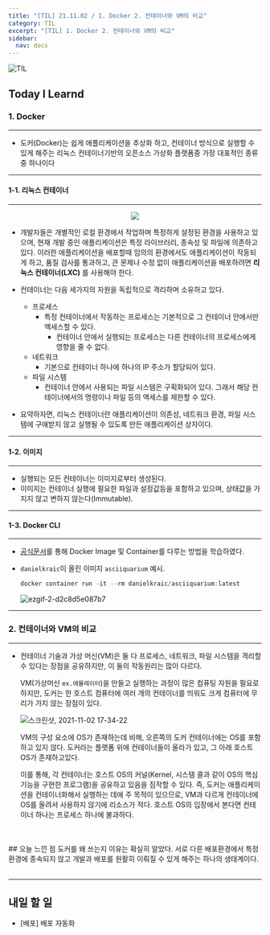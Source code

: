 ```yaml
---
title: "[TIL] 21.11.02 / 1. Docker 2. 컨테이너와 VM의 비교"
category: TIL
excerpt: "[TIL] 1. Docker 2. 컨테이너와 VM의 비교"
sidebar:
  nav: docs
---
```


![TIL](https://user-images.githubusercontent.com/83164003/127775612-7464075f-89e7-478e-82ee-dc1c2710a125.jpeg)
## Today I Learnd
### 1. Docker
---
- 도커(Docker)는 쉽게 애플리케이션을 추상화 하고, 컨테이너 방식으로 실행할 수 있게 해주는 리눅스 컨테이너기반의 오픈소스 가상화 플랫폼중 가장 대표적인 종류 중 하나이다

---

#### 1-1. 리눅스 컨테이너
---
<center><img src="https://user-images.githubusercontent.com/83164003/139808345-7b0f1906-f1f1-4b49-a936-ab22be21dc37.png"></center>

- 개발자들은 개별적인 로컬 환경에서 작업하며 특정하게 설정된 환경을 사용하고 있으며, 현재 개발 중인 애플리케이션은 특정 라이브러리, 종속성 및 파일에 의존하고 있다. 이러한 애플리케이션을 배포할때 임의의 환경에서도 애플리케이션이 작동되게 하고, 품질 검사를 통과하고, 큰 문제나 수정 없이 애플리케이션을 배포하려면 **리눅스 컨테이너(LXC)** 를 사용해야 한다.
- 컨테이너는 다음 세가지의 자원을 독립적으로 격리하며 소유하고 있다.
  - 프로세스
    - 특정 컨테이너에서 작동하는 프로세스는 기본적으로 그 컨테이너 안에서만 액세스할 수 있다.
		- 컨테이너 안에서 실행되는 프로세스는 다른 컨테이너의 프로세스에게 영향을 줄 수 없다.
  - 네트워크
    - 기본으로 컨테이너 하나에 하나의 IP 주소가 할당되어 있다.
  - 파일 시스템
    - 컨테이너 안에서 사용되는 파일 시스템은 구획화되어 있다. 그래서 해당 컨테이너에서의 명령이나 파일 등의 액세스를 제한할 수 있다.

- 요약하자면, 리눅스 컨테이너란 애플리케이션이 의존성, 네트워크 환경, 파일 시스템에 구애받지 않고 실행될 수 있도록 만든 애플리케이션 상자이다. 

---
#### 1-2. 이미지
----
- 실행되는 모든 컨테이너는 이미지로부터 생성된다.
- 이미지는 컨테이너 실행에 필요한 파일과 설정값등을 포함하고 있으며, 상태값을 가지지 않고 변하지 않는다(Immutable).

---

#### 1-3. Docker CLI
---
- <a href="https://docs.docker.com/engine/reference/commandline/container_run/" target="_blank">공식문서</a>를 통해 Docker Image 및 Container를 다루는 방법을 학습하였다.

- `danielkraic`이 올린 이미지 `asciiquarium` 예시.

  ```javascript
  docker container run -it --rm danielkraic/asciiquarium:latest
	```

  ![ezgif-2-d2c8d5e087b7](https://user-images.githubusercontent.com/83164003/139811648-6f3d6411-5c3a-4a28-96a5-608917578ec4.gif)

---

### 2. 컨테이너와 VM의 비교
---

- 컨테이너 기술과 가상 머신(VM)은 둘 다 프로세스, 네트워크, 파일 시스템을 격리할 수 있다는 장점을 공유하지만, 이 둘의 작동원리는 많이 다르다.

  VM(가상머신 `ex.에뮬레이터`)을 만들고 실행하는 과정이 많은 컴퓨팅 자원을 필요로 하지만, 도커는 한 호스트 컴퓨터에 여러 개의 컨테이너를 띄워도 크게 컴퓨터에 무리가 가지 않는 장점이 있다.

  ![스크린샷, 2021-11-02 17-34-22](https://user-images.githubusercontent.com/83164003/139812480-0a9ca1b1-8071-4816-8a0b-d252a12d7eb1.png)

  VM의 구성 요소에 OS가 존재하는데 비해, 오른쪽의 도커 컨테이너에는 OS를 포함하고 있지 않다. 도커라는 플랫폼 위에 컨테이너들이 올라가 있고, 그 아래 호스트 OS가 존재하고있다.

  이를 통해, 각 컨테이너는 호스트 OS의 커널(Kernel, 시스템 콜과 같이 OS의 핵심 기능을 구현한 프로그램)을 공유하고 있음을 짐작할 수 있다. 즉, 도커는 애플리케이션을 컨테이너화해서 실행하는 데에 주 목적이 있으므로, VM과 다르게 컨테이너에 OS를 올려서 사용하지 않기에 리소스가 적다. 호스트 OS의 입장에서 본다면 컨테이너 하나는 프로세스 하나에 불과하다.



<br>
<br>
## 오늘 느낀 점
도커를 왜 쓰는지 이유는 확실히 알았다. 서로 다른 배포환경에서 특정 환경에 종속되지 않고 개발과 배포를 원활히 이뤄질 수 있게 해주는 하나의 생태계이다.


	
<br>
<br>

---
## 내일 할 일
- [배포] 배포 자동화
